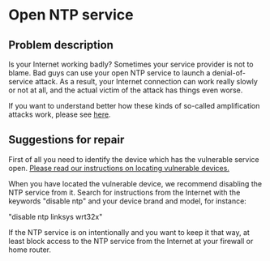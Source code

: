 # Open NTP service

## Problem description

Is your Internet working badly? Sometimes your service provider is not to blame. Bad guys can use your open NTP service to launch a denial-of-service attack. As a result, your Internet connection can work really slowly or not at all, and the actual victim of the attack has things even worse.

If you want to understand better how these kinds of so-called amplification attacks work, please see [here](./categories.md#amplification-attacks).

## Suggestions for repair

First of all you need to identify the device which has the vulnerable service open. [Please read our instructions on locating vulnerable devices.](./locate.md)

When you have located the vulnerable device, we recommend disabling the NTP service from it. Search for instructions from the Internet with the keywords "disable ntp" and your device brand and model, for instance:

"disable ntp linksys wrt32x"

If the NTP service is on intentionally and you want to keep it that way, at least block access to the NTP service from the Internet at your firewall or home router.
